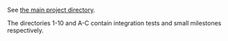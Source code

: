 See [the main project
directory](https://github.com/priime0/swdev/tree/main/Q).

The directories 1-10 and A-C contain integration tests and small
milestones respectively.
